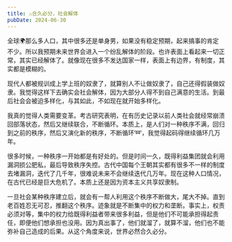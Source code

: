 ```yaml
---
title: ⚠️合久必分，社会解体
pubDate: 2024-06-30
---
```


全球🌍那么多人口，其中很多还是单身男，如果没有稳定预期，起来搞事的肯定不少。所以我预期未来世界会进入一个纷乱解体的阶段。也许表面上看起来一切正常，其实已经解体了。就像现在很多不发达国家一样，表面上有边界，有制度，其实都是模糊的。

现代人都被规训成上学上班的奴隶了，就算别人不让做奴隶了，自己还得假装做奴隶。我觉得这样下去确实会社会解体，因为大部分人得不到自己满意的生活。到最后社会会被迫多样化，与其如此，不如现在就开始多样化。

我真的觉得人类需要变革。考古研究表明，在有历史记录以前人类社会就经常崩溃回部落状态，然后又继续联合，不断循环。本质上，是人们对一种秩序不满，回归到之前的秩序，然后又演化新的秩序，不断循环➿，我觉得起码得继续循环几万年。

很多时候，一种秩序一开始都是有好处的。但是时间一久，既得利益集团就会利用漏洞损公肥私，最后导致秩序失控。古代中国每个王朝其实都有很多不一样的制度去堵漏洞，迭代了几千年，很难说未来不会继续迭代几万年。现在这种人口情况，在古代已经是巨大危机了。本质上还是因为资本主义共享奴隶制。

一旦社会某种秩序建立后，就会有一帮人利用这个秩序不断做大，尾大不掉。直到老百姓忍无可忍，推翻这个秩序。迹象就是不断集中的权力和垄断。事实上，权责必须对等，集中的权力给既得利益者带来很多利益，但是他们不可能承担得起责任，即便他们想承担也没用。因为真出事了，他们就溜了，就算不溜，他们也不能弥补自己造成的后果。从这个角度来说，世界必然合久必分。

